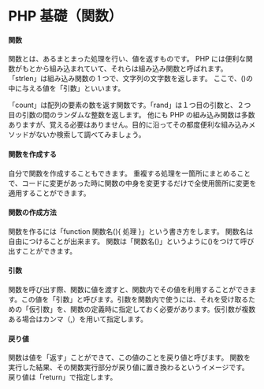 # PHP 基礎（関数）

#### 関数

関数とは、あるまとまった処理を行い、値を返すものです。 PHP には便利な関数がもとから組み込まれていて、それらは組み込み関数と呼ばれます。
「strlen」は組み込み関数の 1 つで、文字列の文字数を返します。
ここで、()の中に与える値を「引数」といいます。

「count」は配列の要素の数を返す関数です。「rand」は１つ目の引数と、２つ目の引数の間のランダムな整数を返します。 他にも PHP の組み込み関数は多数ありますが、覚える必要はありません。目的に沿ってその都度便利な組み込みメソッドがないか検索して調べてみましょう。

#### 関数を作成する

自分で関数を作成することもできます。
重複する処理を一箇所にまとめることで、コードに変更があった時に関数の中身を変更するだけで全使用箇所に変更を適用することができます。

#### 関数の作成方法

関数を作るには「function 関数名(){ 処理 }」という書き方をします。
関数名は自由につけることが出来ます。
関数は「関数名()」というように()をつけて呼び出すことができます。

#### 引数

関数を呼び出す際、関数に値を渡すと、関数内でその値を利用することができます。この値を「引数」と呼びます。引数を関数内で使うには、それを受け取るための「仮引数」を、関数の定義時に指定しておく必要があります。仮引数が複数ある場合はカンマ（,）を用いて指定します。

#### 戻り値

関数は値を「返す」ことができて、この値のことを戻り値と呼びます。
関数を実行した結果、その関数実行部分が戻り値に置き換わるというイメージです。
戻り値は「return」で指定します。

